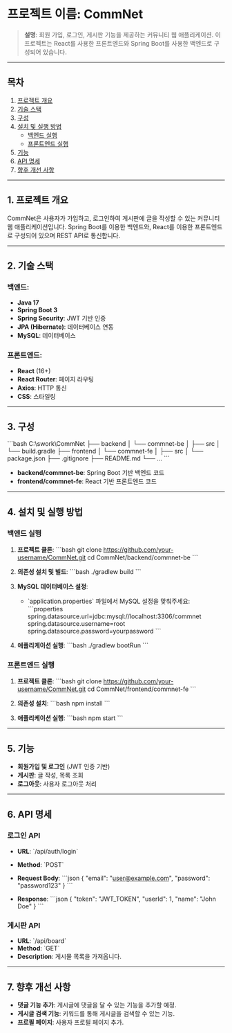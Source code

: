 
# 프로젝트 이름: **CommNet**  
> **설명**: 회원 가입, 로그인, 게시판 기능을 제공하는 커뮤니티 웹 애플리케이션. 이 프로젝트는 React를 사용한 프론트엔드와 Spring Boot를 사용한 백엔드로 구성되어 있습니다.

---

## 목차
1. [프로젝트 개요](#프로젝트-개요)
2. [기술 스택](#기술-스택)
3. [구성](#구성)
4. [설치 및 실행 방법](#설치-및-실행-방법)
    - [백엔드 실행](#백엔드-실행)
    - [프론트엔드 실행](#프론트엔드-실행)
5. [기능](#기능)
6. [API 명세](#API-명세)
7. [향후 개선 사항](#향후-개선-사항)

---

## 1. 프로젝트 개요
CommNet은 사용자가 가입하고, 로그인하여 게시판에 글을 작성할 수 있는 커뮤니티 웹 애플리케이션입니다. Spring Boot를 이용한 백엔드와, React를 이용한 프론트엔드로 구성되어 있으며 REST API로 통신합니다. 

---

## 2. 기술 스택

### 백엔드:
- **Java 17**
- **Spring Boot 3**
- **Spring Security**: JWT 기반 인증
- **JPA (Hibernate)**: 데이터베이스 연동
- **MySQL**: 데이터베이스

### 프론트엔드:
- **React** (16+)
- **React Router**: 페이지 라우팅
- **Axios**: HTTP 통신
- **CSS**: 스타일링

---

## 3. 구성

\`\`\`bash
C:\swork\CommNet
├── backend
│   └── commnet-be
│       ├── src
│       └── build.gradle
├── frontend
│   └── commnet-fe
│       ├── src
│       └── package.json
├── .gitignore
├── README.md
└── ...
\`\`\`

- **backend/commnet-be**: Spring Boot 기반 백엔드 코드
- **frontend/commnet-fe**: React 기반 프론트엔드 코드

---

## 4. 설치 및 실행 방법

### 백엔드 실행

1. **프로젝트 클론**:
    \`\`\`bash
    git clone https://github.com/your-username/CommNet.git
    cd CommNet/backend/commnet-be
    \`\`\`

2. **의존성 설치 및 빌드**:
    \`\`\`bash
    ./gradlew build
    \`\`\`

3. **MySQL 데이터베이스 설정**:
    - \`application.properties\` 파일에서 MySQL 설정을 맞춰주세요:
    \`\`\`properties
    spring.datasource.url=jdbc:mysql://localhost:3306/commnet
    spring.datasource.username=root
    spring.datasource.password=yourpassword
    \`\`\`

4. **애플리케이션 실행**:
    \`\`\`bash
    ./gradlew bootRun
    \`\`\`

### 프론트엔드 실행

1. **프로젝트 클론**:
    \`\`\`bash
    git clone https://github.com/your-username/CommNet.git
    cd CommNet/frontend/commnet-fe
    \`\`\`

2. **의존성 설치**:
    \`\`\`bash
    npm install
    \`\`\`

3. **애플리케이션 실행**:
    \`\`\`bash
    npm start
    \`\`\`

---

## 5. 기능
- **회원가입 및 로그인** (JWT 인증 기반)
- **게시판**: 글 작성, 목록 조회
- **로그아웃**: 사용자 로그아웃 처리

---

## 6. API 명세

### 로그인 API

- **URL**: \`/api/auth/login\`
- **Method**: \`POST\`
- **Request Body**:
    \`\`\`json
    {
      "email": "user@example.com",
      "password": "password123"
    }
    \`\`\`

- **Response**:
    \`\`\`json
    {
      "token": "JWT_TOKEN",
      "userId": 1,
      "name": "John Doe"
    }
    \`\`\`

### 게시판 API

- **URL**: \`/api/board\`
- **Method**: \`GET\`
- **Description**: 게시물 목록을 가져옵니다.

---

## 7. 향후 개선 사항
- **댓글 기능 추가**: 게시글에 댓글을 달 수 있는 기능을 추가할 예정.
- **게시글 검색 기능**: 키워드를 통해 게시글을 검색할 수 있는 기능.
- **프로필 페이지**: 사용자 프로필 페이지 추가.
